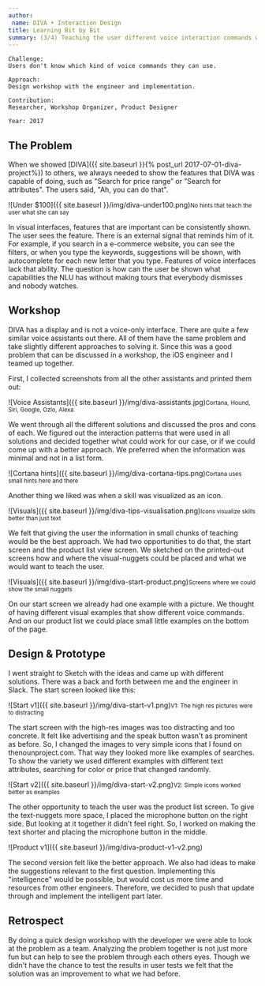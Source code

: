 ```yaml
---
author:
 name: DIVA • Interaction Design
title: Learning Bit by Bit 
summary: (3/4) Teaching the user different voice interaction commands with little non-interrupting visual-nuggets.
---
```


```
Challenge:
Users don't know which kind of voice commands they can use.

Approach:
Design workshop with the engineer and implementation.

Contribution:
Researcher, Workshop Organizer, Product Designer

Year: 2017
```

## The Problem
When we showed [DIVA]({{ site.baseurl }}{% post_url 2017-07-01-diva-project%}) to others, we always needed to show the features that DIVA was capable of doing, such as "Search for price range” or ”Search for attributes". The users said, "Ah, you can do that".

![Under $100]({{ site.baseurl }}/img/diva-under100.png)<small>No hints that teach the user what she can say</small>

In visual interfaces, features that are important can be consistently shown. The user sees the feature. There is an external signal that reminds him of it. For example, if you search in a e-commerce website, you can see the filters, or when you type the keywords, suggestions will be shown, with autocomplete for each new letter that you type. 
Features of voice interfaces lack that ability. The question is how can the user be shown what capabilities the NLU has without making tours that everybody dismisses and nobody watches.

## Workshop

DIVA has a display and is not a voice-only interface. There are quite a few similar voice assistants out there. All of them have the same problem and take slightly different approaches to solving it. Since this was a good problem that can be discussed in a workshop, the iOS engineer and I teamed up together.

First, I collected screenshots from all the other assistants and printed them out:

![Voice Assistants]({{ site.baseurl }}/img/diva-assistants.jpg)<small>Cortana, Hound, Siri, Google, Ozlo, Alexa</small>

We went through all the different solutions and discussed the pros and cons of each. We figured out the interaction patterns that were used in all solutions and decided together what could work for our case, or if we could come up with a better approach. We preferred when the information was minimal and not in a list form. 


![Cortana hints]({{ site.baseurl }}/img/diva-cortana-tips.png)<small>Cortana uses small hints here and there</small>

Another thing we liked was when a skill was visualized as an icon.

![Visuals]({{ site.baseurl }}/img/diva-tips-visualisation.png)<small>Icons visualize skills better than just text</small>

We felt that giving the user the information in small chunks of teaching would be the best approach. We had two opportunities to do that, the start screen and the product list view screen. We sketched on the printed-out screens how and where the visual-nuggets could be placed and what we would want to teach the user. 

![Visuals]({{ site.baseurl }}/img/diva-start-product.png)<small>Screens where we could show the small nuggets</small>

On our start screen we already had one example with a picture. We thought of having different visual examples that show different voice commands. And on our product list we could place small little examples on the bottom of the page.

## Design & Prototype
I went straight to Sketch with the ideas and came up with different solutions. There was a back and forth between me and the engineer in Slack. The start screen looked like this:

![Start v1]({{ site.baseurl }}/img/diva-start-v1.png)<small>V1: The high res pictures were to distracting</small>

The start screen with the high-res images was too distracting and too concrete. It felt like advertising and the speak button wasn't as prominent as before. So, I changed the images to very simple icons that I found on thenounproject.com. That way they looked more like examples of searches. To show the variety we used different examples with different text attributes, searching for color or price that changed randomly.

![Start v2]({{ site.baseurl }}/img/diva-start-v2.png)<small>V2: Simple icons worked better as examples</small>

The other opportunity to teach the user was the product list screen. To give the text-nuggets more space, I placed the microphone button on the right side. But looking at it together it didn't feel right. So, I worked on making the text shorter and placing the microphone button in the middle.

![Product v1]({{ site.baseurl }}/img/diva-product-v1-v2.png)

The second version felt like the better approach. We also had ideas to make the suggestions relevant to the first question. Implementing this "intelligence" would be possible, but would cost us more time and resources from other engineers. Therefore, we decided to push that update through and implement the intelligent part later.

## Retrospect
By doing a quick design workshop with the developer we were able to look at the problem as a team. Analyzing the problem together is not just more fun but can help to see the problem through each others eyes. Though we didn't have the chance to test the results in user tests we felt that the solution was an improvement to what we had before.